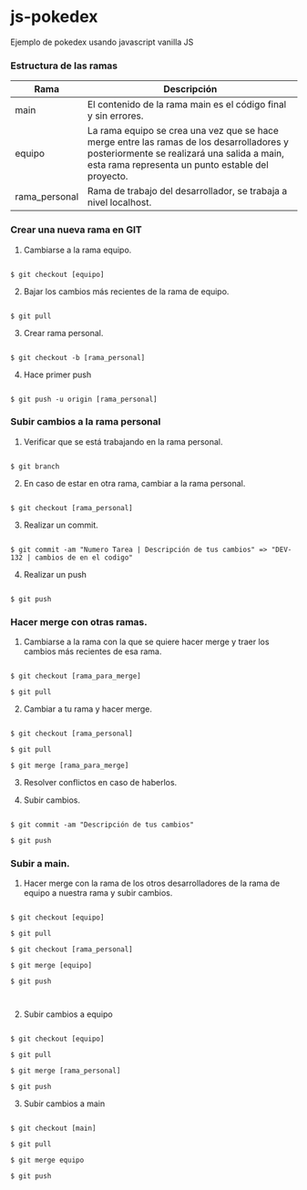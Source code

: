 # js-pokedex
Ejemplo de pokedex usando javascript vanilla JS

### **Estructura de las ramas** 

  
| Rama          | Descripción                                                  | 
| ------------- | ------------------------------------------------------------ | 
| main        | El contenido de la rama main es el código final y sin errores. | 
| equipo       | La rama equipo se crea una vez que se hace merge entre las ramas de los desarrolladores y posteriormente se realizará una salida a main, esta rama representa un punto estable del proyecto. | 
| rama_personal | Rama de trabajo del desarrollador, se trabaja a nivel localhost. | 

  

### **Crear una nueva rama en GIT** 

  

1. Cambiarse a la rama equipo. 

``` 

$ git checkout [equipo] 

``` 

2. Bajar los cambios más recientes de la rama de equipo. 

``` 

$ git pull 

``` 

3. Crear rama personal. 

``` 

$ git checkout -b [rama_personal] 

``` 

4. Hace primer push 

``` 

$ git push -u origin [rama_personal] 

``` 

  

### **Subir cambios a la rama personal** 

  

1. Verificar que se está trabajando en la rama personal. 

``` 

$ git branch 

``` 

2. En caso de estar en otra rama, cambiar a la rama personal. 

``` 

$ git checkout [rama_personal] 

``` 

3. Realizar un commit. 

``` 

$ git commit -am "Numero Tarea | Descripción de tus cambios" => "DEV-132 | cambios de en el codigo" 

``` 

4. Realizar un push 

``` 

$ git push 

``` 

  

### **Hacer merge con otras ramas.** 

1. Cambiarse a la rama con la que se quiere hacer merge y traer los cambios más recientes de esa rama. 

``` 

$ git checkout [rama_para_merge] 

$ git pull 

``` 

2. Cambiar a tu rama y hacer merge. 

``` 

$ git checkout [rama_personal] 

$ git pull 

$ git merge [rama_para_merge] 

``` 

3. Resolver conflictos en caso de haberlos. 

4. Subir cambios. 

``` 

$ git commit -am "Descripción de tus cambios" 

$ git push 

``` 

  

### **Subir a main.** 

1. Hacer merge con la rama de los otros desarrolladores de la rama de equipo a nuestra rama y subir cambios. 

``` 

$ git checkout [equipo] 

$ git pull 

$ git checkout [rama_personal] 

$ git merge [equipo] 

$ git push 

  

``` 

2. Subir cambios a equipo 

``` 

$ git checkout [equipo] 

$ git pull 

$ git merge [rama_personal] 

$ git push 

``` 

3. Subir cambios a main 

``` 

$ git checkout [main] 

$ git pull 

$ git merge equipo 

$ git push 

``` 
